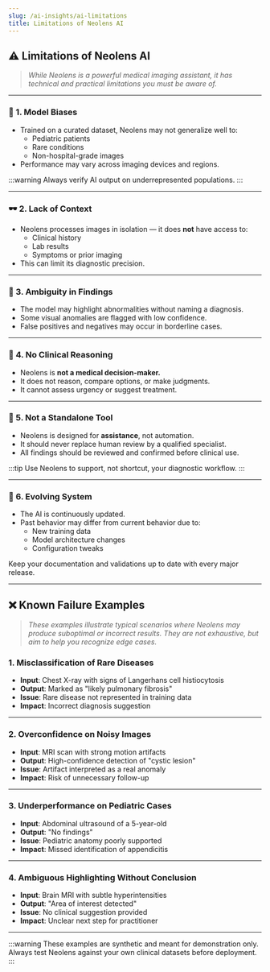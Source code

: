 ```yaml
---
slug: /ai-insights/ai-limitations
title: Limitations of Neolens AI
---
```


## ⚠️ Limitations of Neolens AI

> _While Neolens is a powerful medical imaging assistant, it has technical and practical limitations you must be aware of._

---

### 🧪 1. Model Biases

- Trained on a curated dataset, Neolens may not generalize well to:
  - Pediatric patients
  - Rare conditions
  - Non-hospital-grade images
- Performance may vary across imaging devices and regions.

:::warning
Always verify AI output on underrepresented populations.
:::

---

### 🕶️ 2. Lack of Context

- Neolens processes images in isolation — it does **not** have access to:
  - Clinical history
  - Lab results
  - Symptoms or prior imaging
- This can limit its diagnostic precision.

---

### 🧩 3. Ambiguity in Findings

- The model may highlight abnormalities without naming a diagnosis.
- Some visual anomalies are flagged with low confidence.
- False positives and negatives may occur in borderline cases.

---

### 🧠 4. No Clinical Reasoning

- Neolens is **not a medical decision-maker.**
- It does not reason, compare options, or make judgments.
- It cannot assess urgency or suggest treatment.

---

### 🏥 5. Not a Standalone Tool

- Neolens is designed for **assistance**, not automation.
- It should never replace human review by a qualified specialist.
- All findings should be reviewed and confirmed before clinical use.

:::tip
Use Neolens to support, not shortcut, your diagnostic workflow.
:::

---

### 🚧 6. Evolving System

- The AI is continuously updated.
- Past behavior may differ from current behavior due to:
  - New training data
  - Model architecture changes
  - Configuration tweaks

Keep your documentation and validations up to date with every major release.

---

## ❌ Known Failure Examples

> _These examples illustrate typical scenarios where Neolens may produce suboptimal or incorrect results. They are not exhaustive, but aim to help you recognize edge cases._

### 1. Misclassification of Rare Diseases

- **Input**: Chest X-ray with signs of Langerhans cell histiocytosis  
- **Output**: Marked as "likely pulmonary fibrosis"  
- **Issue**: Rare disease not represented in training data  
- **Impact**: Incorrect diagnosis suggestion

---

### 2. Overconfidence on Noisy Images

- **Input**: MRI scan with strong motion artifacts  
- **Output**: High-confidence detection of "cystic lesion"  
- **Issue**: Artifact interpreted as a real anomaly  
- **Impact**: Risk of unnecessary follow-up

---

### 3. Underperformance on Pediatric Cases

- **Input**: Abdominal ultrasound of a 5-year-old  
- **Output**: "No findings"  
- **Issue**: Pediatric anatomy poorly supported  
- **Impact**: Missed identification of appendicitis

---

### 4. Ambiguous Highlighting Without Conclusion

- **Input**: Brain MRI with subtle hyperintensities  
- **Output**: "Area of interest detected"  
- **Issue**: No clinical suggestion provided  
- **Impact**: Unclear next step for practitioner

---

:::warning
These examples are synthetic and meant for demonstration only.  
Always test Neolens against your own clinical datasets before deployment.
:::
